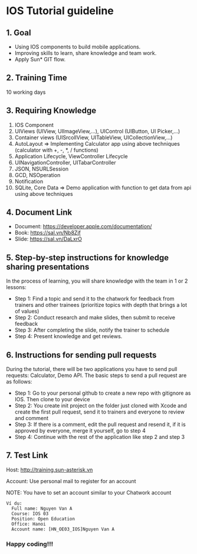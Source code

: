 # IOS Tutorial guideline

## 1. Goal
- Using IOS components to build mobile applications.
- Improving skills to learn, share knowledge and team work.
- Apply Sun* GIT flow.

## 2. Training Time
10 working days

## 3. Requiring Knowledge
1. IOS Component
2. UIViews (UIView, UIImageView,...), UIControl (UIButton, UI Picker,...)
3. Container views (UISrcollView, UITableView, UICollectionView,...)
4. AutoLayout
    => Implementing Calculator app using above techniques (calculator with +, -, *, / functions)
5. Application Lifecycle, ViewController Lifecycle
6. UINavigationController, UITabarController
7. JSON, NSURLSession
8. GCD, NSOperation
9. Notification
10. SQLite, Core Data
      => Demo application with function to get data from api using above techniques
     
## 4. Document Link
* Document: https://developer.apple.com/documentation/
* Book: https://sal.vn/Nb8Zjf
* Slide: https://sal.vn/DaLxrO

## 5. Step-by-step instructions for knowledge sharing presentations
 In the process of learning, you will share knowledge with the team in 1 or 2 lessons: 
* Step 1: Find a topic and send it to the chatwork for feedback from trainers and other trainees (prioritize topics with depth that brings a lot of values) 
* Step 2: Conduct research and make slides, then submit to receive feedback 
* Step 3: After completing the slide, notify the trainer to schedule 
* Step 4: Present knowledge and get reviews.

## 6. Instructions for sending pull requests
During the tutorial, there will be two applications you have to send pull requests: Calculator, Demo API. The basic steps to send a pull request are as follows:
* Step 1: Go to your personal github to create a new repo with gitignore as IOS. Then clone to your device
* Step 2: You create init project on the folder just cloned with Xcode and create the first pull request, send it to trainers and everyone to review and comment
* Step 3: If there is a comment, edit the pull request and resend it, if it is approved by everyone, merge it yourself, go to step 4
* Step 4: Continue with the rest of the application like step 2 and step 3

## 7. Test Link
 Host: http://training.sun-asterisk.vn

 Account: Use personal mail to register for an account

 NOTE:  You have to set an account similar to your Chatwork account
 ```
 Ví dụ:
   Full name: Nguyen Van A
   Course: IOS 03
   Position: Open Education
   Office: Hanoi
   Account name: [HN_OE03_IOS]Nguyen Van A
 ```

 ### Happy coding!!!
